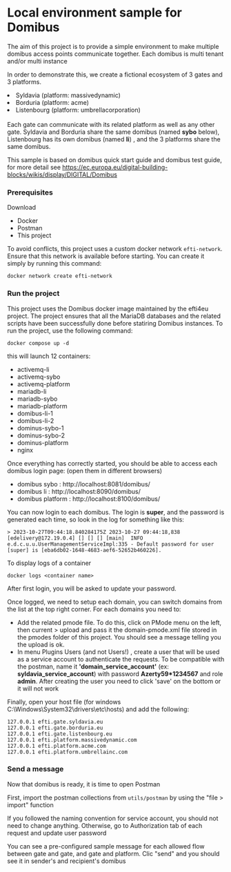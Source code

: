 <h1>Local environment sample for Domibus</h1>

The aim of this project is to provide a simple environment to make multiple domibus access points communicate together. Each domibus is multi tenant and/or multi instance

In order to demonstrate this, we create a fictional ecosystem of 3 gates and 3 platforms.
<li>Syldavia (platform: massivedynamic)</li>
<li>Borduria (platform: acme)</li>
<li>Listenbourg (platform: umbrellacorporation)</li>
</ul>
<br>
Each gate can communicate with its related platform as well as any other gate.
Syldavia and Borduria share the same domibus (named <b>sybo</b> below), Listenbourg has its own domibus (named <b>li</b>) , and the 3 platforms share the same domibus.

This sample is based on domibus quick start guide and domibus test guide, for more detail see https://ec.europa.eu/digital-building-blocks/wikis/display/DIGITAL/Domibus

<h3> Prerequisites </h3>

Download
<ul>
  <li>Docker</li>
  <li>Postman</li>
  <li>This project</li>
</ul>

To avoid conflicts, this project uses a custom docker network `efti-network`. Ensure that this network is available before starting. You can create it simply by running this command:
```
docker network create efti-network
```
<h3> Run the project </h3>

This project uses the Domibus docker image maintained by the efti4eu project. The project ensures that all the MariaDB databases and the related scripts have been successfully done before statiring Domibus instances.
To run the project, use the following command:
```
docker compose up -d
```
this will launch 12 containers:
<ul>
  <li>activemq-li</li>
  <li>activemq-sybo</li>
  <li>activemq-platform</li>
  <li>mariadb-li</li>
  <li>mariadb-sybo</li>
  <li>mariadb-platform</li>
  <li>domibus-li-1</li>
  <li>domibus-li-2</li>
  <li>dominus-sybo-1</li>
  <li>dominus-sybo-2</li>
  <li>dominus-platform</li>
  <li>nginx</li>
</ul>

Once everything has correctly started, you should be able to access each domibus login page: (open them in different browsers)
<ul>
  <li>domibus sybo : http://localhost:8081/domibus/ </li>
  <li>domibus li : http://localhost:8090/domibus/ </li>
  <li>domibus platform : http://localhost:8100/domibus/ </li>
</ul>

You can now login to each domibus. The login is <b>super</b>, and the password is generated each time, so look in the log for something like this:
```
> 2023-10-27T09:44:18.840284175Z 2023-10-27 09:44:18,838 [edelivery@172.19.0.4] [] [] [] [main]  INFO e.d.c.u.u.UserManagementServiceImpl:335 - Default password for user [super] is [eba6db02-1648-4683-aef6-52652b460226].
```
To display logs of a container 
```
docker logs <container name>
```
After first login, you will be asked to update your password.

Once logged, we need to setup each domain, you can switch domains from the list at the top right corner.
For each domains you need to:

- Add the related pmode file. To do this, click on PMode menu on the left, then current > upload and pass it the domain-pmode.xml file stored in the pmodes folder of this project.
You should see a message telling you the upload is ok.
- In menu Plugins Users (and not Users!) , create a user that will be used as a service account to authenticate the requests. To be compatible with the postman, name it <b>'domain_service_account'</b> (ex: <b>syldavia_service_account</b>) with password <b>Azerty59*1234567</b> and role <b>admin</b>. After creating the user you need to click 'save' on the bottom or it will not work

Finally, open your host file (for windows C:\Windows\System32\drivers\etc\hosts) and add the following:
```
127.0.0.1 efti.gate.syldavia.eu
127.0.0.1 efti.gate.borduria.eu
127.0.0.1 efti.gate.listenbourg.eu
127.0.0.1 efti.platform.massivedynamic.com
127.0.0.1 efti.platform.acme.com
127.0.0.1 efti.platform.umbrellainc.com
```

<h3>Send a message</h3>

Now that domibus is ready, it is time to open Postman

First, import the postman collections from `utils/postman` by using the "file > import" function

If you followed the naming convention for service account, you should not need to change anything. Otherwise, go to Authorization tab of each request and update user password

You can see a pre-configured sample message for each allowed flow between gate and gate, and gate and platform. Clic "send" and you should see it in sender's and recipient's domibus
